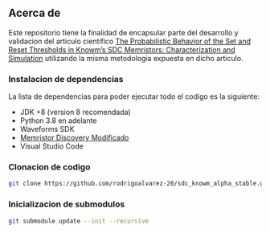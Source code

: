 ## Acerca de

Este repositorio tiene la finalidad de encapsular parte del desarrollo y validacion del articulo cientifico [The Probabilistic Behavior of the Set and Reset Thresholds in Knowm’s SDC Memristors: Characterization and Simulation](https://latamt.ieeer9.org/index.php/transactions/article/view/8308/2160) utilizando la misma metodologia expuesta en dicho articulo.

### Instalacion de dependencias

La lista de dependencias para poder ejecutar todo el codigo es la siguiente:

* JDK +8 (version 8 recomendada)
* Python 3.8 en adelante
* Waveforms SDK
* [Memristor Discovery Modificado]()
* Visual Studio Code

### Clonacion de codigo

```bash
git clone https://github.com/rodrigoalvarez-20/sdc_knowm_alpha_stable.git
```

### Inicializacion de submodulos

```bash
git submodule update --init --recursive
```
